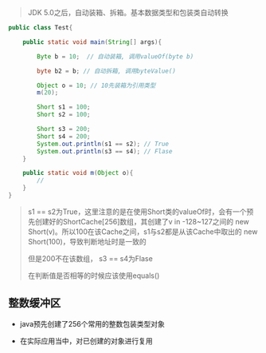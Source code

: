 > JDK 5.0之后，自动装箱、拆箱。基本数据类型和包装类自动转换

```java
public class Test{

    public static void main(String[] args){

        Byte b = 10;  // 自动装箱, 调用valueOf(byte b)

        byte b2 = b; // 自动拆箱, 调用byteValue()

        Object o = 10; // 10先装箱为引用类型
        m(20);

        Short s1 = 100;
        Short s2 = 100;

        Short s3 = 200;
        Short s4 = 200;
        System.out.println(s1 == s2); // True
        System.out.println(s3 == s4); // Flase
    }

    public static void m(Object o){
        //
    }
}
```
> s1 == s2为True，这里注意的是在使用Short类的valueOf时，会有一个预先创建好的ShortCache[256]数组，其创建了v in -128~127之间的 new Short(v)。所以100在该Cache之间，s1与s2都是从该Cache中取出的 new Short(100)，导致判断地址时是一致的
> 
> 但是200不在该数组， s3 == s4为Flase
> 
> 在判断值是否相等的时候应该使用equals()

## 整数缓冲区
- java预先创建了256个常用的整数包装类型对象

- 在实际应用当中，对已创建的对象进行复用